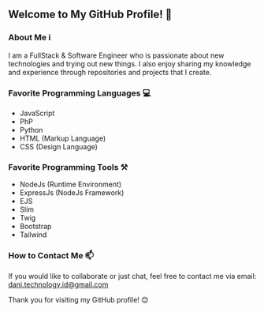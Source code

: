 ## Welcome to My GitHub Profile! 👋

### About Me ℹ️
I am a FullStack & Software Engineer who is passionate about new technologies and trying out new things. I also enjoy sharing my knowledge and experience through repositories and projects that I create.

### Favorite Programming Languages 💻
- JavaScript
- PhP
- Python
- HTML (Markup Language)
- CSS (Design Language)

### Favorite Programming Tools ⚒️
- NodeJs (Runtime Environment)
- ExpressJs (NodeJs Framework)
- EJS
- Slim
- Twig
- Bootstrap
- Tailwind

### How to Contact Me 📫
If you would like to collaborate or just chat, feel free to contact me via email: [dani.technology.id@gmail.com](mailto:dani.technology.id@gmail.com)

Thank you for visiting my GitHub profile! 😊
